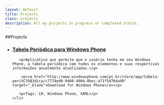 ```yaml
---
layout: default
title: Projects
class: projects
description: All my projects in progress or completed status.
---
```


##Projects

<ul id="exp">
    <li>
       <h3><a href="http://www.windowsphone.com/pt-br/store/app/tabela-peri%C3%B3dica/c7774ed0-9460-4904-8bec-a71f5d76da40">Tabela Periódica para Windows Phone</a></h3>

       <p>Aplicativo que permite que o usuário tenha em seu Windows Phone, a tabela periódica com todos os elementos e suas respectivas informações anualmente atualizadas.</p>

        <p><a href="http://www.windowsphone.com/pt-br/store/app/tabela-peri%C3%B3dica/c7774ed0-9460-4904-8bec-a71f5d76da40" target="_blank">Download for Windows Phone</a></p>

       <p>Tags: C#, Windows Phone, XAML</p>
    </li>
</ul>

<!--
    <ul>
        <li><a href='https://github.com/raphamorim/hackathon-1746' target='_blank'>HackAthon 1746</a> (2013)</li>
        <li><a href='http://xgoservice.com.br/' target='_blank'>Xgoservice.com.br</a> (2013)</li>
        <li><a href='http://rioimagemarte.com.br/' target='_blank'>Rioimagemarte.com.br</a> (2013)</li>
        <li><a href='http://refsolucoes.com.br/' target='_blank'>Refsolucoes.com.br</a> (2013)</li>
        <li><a href='http://ceriquesantos.com.br/' target='_blank'>Ceriquesantos.com.br</a> (2013)</li>
        <li><a href='http://agscine.com.br/' target='_blank'>Agscine.com.br</a> (2013)</li>
        <li><a href='http://kingcrabrio.com.br/' target='_blank'>Kingcrabrio.com.br</a> (2013)</li>
        <li><a href='http://uniprintdigital.com.br/' target='_blank'>Uniprintdigital.com.br</a> (2013)</li>
        <li><a href='http://fgriotransporte.com.br/' target='_blank'>Fgriotransporte.com.br</a> (2013)</li>
        <li><a href='http://sieltelecom.com.br/' target='_blank'>Sieltelecom.com.br</a> (2013)</li>
        <li><a href='http://persianascatumbi.com.br/' target='_blank'>Persianascatumbi.com.br</a> (2013)</li>
        <li><a href='http://showdebolla.com.br/' target='_blank'>Showdebolla.com.br</a> (2013)</li>
        <li><a href='http://stopcar.srv.br' target='_blank'>Stopcar.srv.br</a> (2013)</li>
        <li><a href='http://serralherianovainhauma.com.br/' target='_blank'>Serralherianovainhauma.com.br</a> (2013)</li>
        <li><a href='http://dancespace.com.br/' target='_blank'>Dancespace.com.br</a> (2013)</li>
    </ul>
 -->
